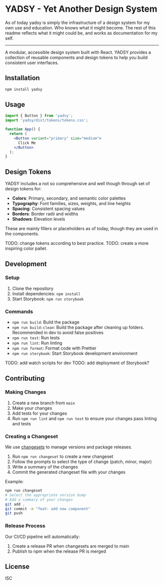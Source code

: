 # YADSY - Yet Another Design System

As of today yadsy is simply the infrastructure of a design system for my own use and education. Who knows what it might become. The rest of this readme reflects what it might could be, and works as documentation for my self.

---

A modular, accessible design system built with React. YADSY provides a collection of reusable components and design tokens to help you build consistent user interfaces.

## Installation

```bash
npm install yadsy
```

## Usage

```jsx
import { Button } from 'yadsy';
import 'yadsy/dist/tokens/tokens.css';

function App() {
  return (
    <Button variant="primary" size="medium">
      Click Me
    </Button>
  );
}
```

## Design Tokens

YADSY includes a not so comprehensive and well though through set of design tokens for:

- **Colors**: Primary, secondary, and semantic color palettes
- **Typography**: Font families, sizes, weights, and line heights
- **Spacing**: Consistent spacing values
- **Borders**: Border radii and widths
- **Shadows**: Elevation levels

These are mainly fillers or placeholders as of today, though they are used in the components.

TODO: change tokens according to best practice.
TODO: create a more inspiring color pallet.

## Development

### Setup

1. Clone the repository
2. Install dependencies: `npm install`
3. Start Storybook: `npm run storybook`

### Commands

- `npm run build`: Build the package
- `npm run build:clean`: Build the package after cleaning up folders. Recommended in dev to avoid false positives
- `npm run test`: Run tests
- `npm run lint`: Run linting
- `npm run format`: Format code with Prettier
- `npm run storybook`: Start Storybook development environment

TODO: add watch scripts for dev
TODO: add deployment of Storybook?

## Contributing

### Making Changes

1. Create a new branch from `main`
2. Make your changes
3. Add tests for your changes
4. Run `npm run lint` and `npm run test` to ensure your changes pass linting and tests

### Creating a Changeset

We use [changesets](https://github.com/changesets/changesets) to manage versions and package releases.

1. Run `npm run changeset` to create a new changeset
2. Follow the prompts to select the type of change (patch, minor, major)
3. Write a summary of the changes
4. Commit the generated changeset file with your changes

Example:

```bash
npm run changeset
# Select the appropriate version bump
# Add a summary of your changes
git add .
git commit -m "feat: add new component"
git push
```

### Release Process

Our CI/CD pipeline will automatically:

1. Create a release PR when changesets are merged to main
2. Publish to npm when the release PR is merged

## License

ISC
